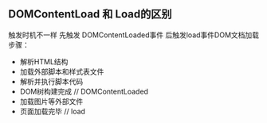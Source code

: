 
## DOMContentLoad 和 Load的区别

触发时机不一样 先触发 DOMContentLoaded事件 后触发load事件DOM文档加载步骤：  

* 解析HTML结构
* 加载外部脚本和样式表文件
* 解析并执行脚本代码
* DOM树构建完成 // DOMContentLoaded
* 加载图片等外部文件
* 页面加载完毕 // load
